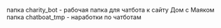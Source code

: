 папка charity_bot - рабочая папка для чатбота к сайту Дом с Маяком
папка chatboat_tmp - наработки по чатботам
